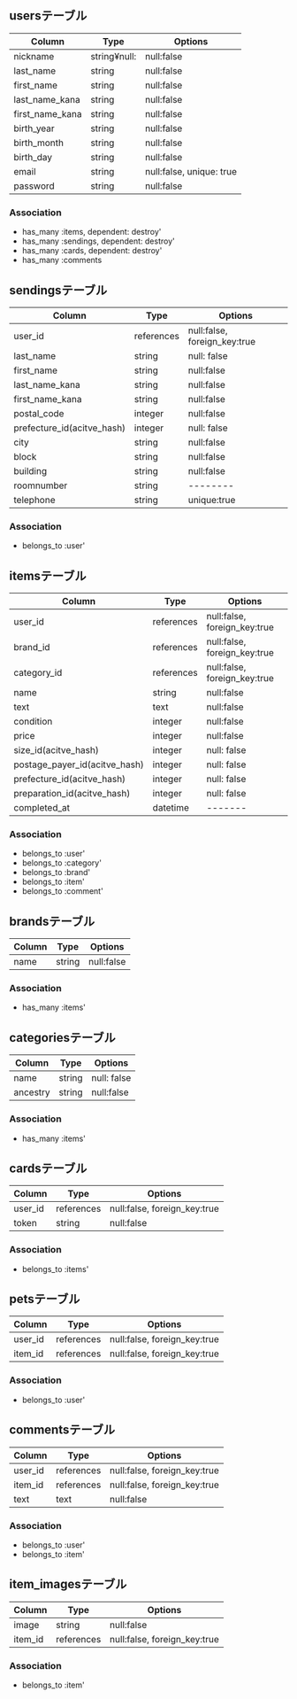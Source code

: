 ## usersテーブル

|Column|Type|Options|
|------|----|-------|
|nickname|string¥null:|null:false|
|last_name|string|null:false|
|first_name|string|null:false|
|last_name_kana|string|null:false|
|first_name_kana|string|null:false|
|birth_year|string|null:false|
|birth_month|string|null:false|
|birth_day|string|null:false|
|email|string|null:false, unique: true|
|password|string|null:false|


### Association
- has_many :items, dependent: destroy'
- has_many :sendings, dependent: destroy'
- has_many :cards, dependent: destroy'
- has_many :comments

## sendingsテーブル

|Column|Type|Options|
|------|----|-------|
|user_id|references|null:false, foreign_key:true|
|last_name|string|null: false|
|first_name|string|null:false|
|last_name_kana|string|null:false|
|first_name_kana|string|null:false|
|postal_code|integer|null:false|
|prefecture_id(acitve_hash)|integer|null: false|
|city|string|null:false|
|block|string|null:false|
|building|string|null:false|
|roomnumber|string|--------|
|telephone|string|unique:true|

### Association
- belongs_to :user'


## itemsテーブル

|Column|Type|Options|
|------|----|-------|
|user_id|references|null:false, foreign_key:true|
|brand_id|references|null:false, foreign_key:true|
|category_id|references|null:false, foreign_key:true|
|name|string|null:false|
|text|text|null:false|
|condition|integer|null:false|
|price|integer|null:false|
|size_id(acitve_hash)|integer|null: false|
|postage_payer_id(acitve_hash)|integer|null: false|
|prefecture_id(acitve_hash)|integer|null: false|
|preparation_id(acitve_hash)|integer|null: false|
|completed_at|datetime|-------|


### Association
- belongs_to :user'
- belongs_to :category'
- belongs_to :brand'
- belongs_to :item'
- belongs_to :comment'


## brandsテーブル

|Column|Type|Options|
|------|----|-------|
|name|string|null:false|

### Association
- has_many :items'


## categoriesテーブル
|Column|Type|Options|
|------|----|-------|
|name|string|null: false|
|ancestry|string|null:false|

### Association
- has_many :items'


## cardsテーブル
|Column|Type|Options|
|------|----|-------|
|user_id|references|null:false, foreign_key:true|
|token|string|null:false|

### Association
- belongs_to :items'


## petsテーブル
|Column|Type|Options|
|------|----|-------|
|user_id|references|null:false, foreign_key:true|
|item_id|references|null:false, foreign_key:true|

### Association
- belongs_to :user'

## commentsテーブル
|Column|Type|Options|
|------|----|-------|
|user_id|references|null:false, foreign_key:true|
|item_id|references|null:false, foreign_key:true|
|text|text|null:false|

### Association
- belongs_to :user'
- belongs_to :item'

## item_imagesテーブル
|Column|Type|Options|
|------|----|-------|
|image|string|null:false|
|item_id|references|null:false, foreign_key:true|

### Association
- belongs_to :item'